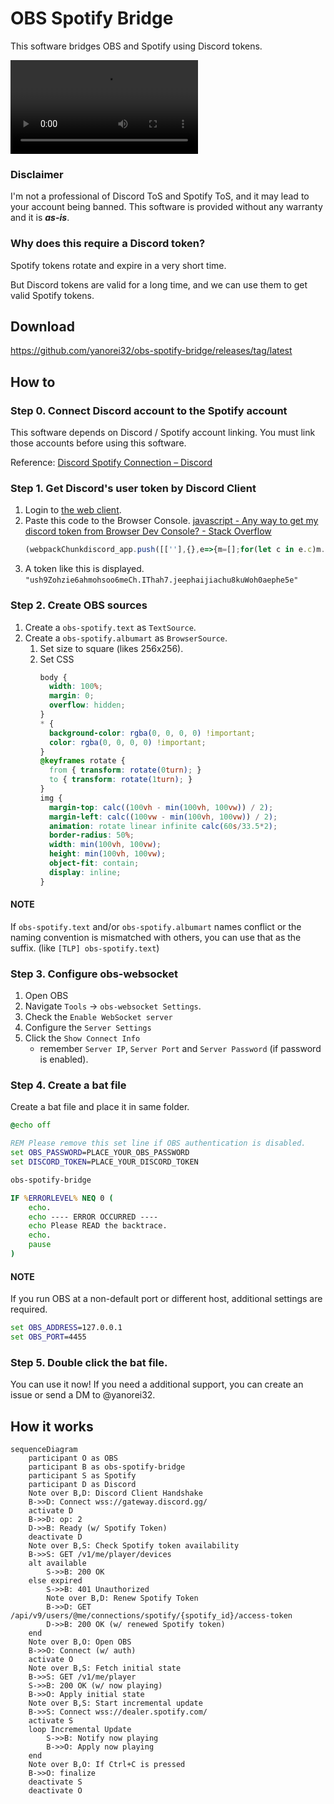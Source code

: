 # OBS Spotify Bridge
This software bridges OBS and Spotify using Discord tokens.

<video style="max-width: 80%" autoplay loop src=https://user-images.githubusercontent.com/11992915/219961789-1d20114a-4d28-4ff6-bd93-f7e7d155fa38.mp4></video>

### Disclaimer

I'm not a professional of Discord ToS and Spotify ToS, and it may lead to your account being banned.
This software is provided without any warranty and it is ***as-is***.

### Why does this require a Discord token?

Spotify tokens rotate and expire in a very short time.

But Discord tokens are valid for a long time,
and we can use them to get valid Spotify tokens.

## Download

https://github.com/yanorei32/obs-spotify-bridge/releases/tag/latest

## How to

### Step 0. Connect Discord account to the Spotify account

This software depends on Discord / Spotify account linking.
You must link those accounts before using this software.

Reference: [Discord Spotify Connection – Discord](https://support.discord.com/hc/en-us/articles/360000167212-Discord-Spotify-Connection)


### Step 1. Get Discord's user token by Discord Client
1. Login to [the web client](https://discord.com/login).
1. Paste this code to the Browser Console.
   [javascript - Any way to get my discord token from Browser Dev Console? - Stack Overflow](https://stackoverflow.com/questions/67348339)
   ```javascript
   (webpackChunkdiscord_app.push([[''],{},e=>{m=[];for(let c in e.c)m.push(e.c[c])}]),m).find(m=>m?.exports?.default?.getToken!==void 0).exports.default.getToken()
   ```
1. A token like this is displayed. `"ush9Zohzie6ahmohsoo6meCh.IThah7.jeephaijiachu8kuWoh0aephe5e"`

### Step 2. Create OBS sources

1. Create a `obs-spotify.text` as `TextSource`.
1. Create a `obs-spotify.albumart` as `BrowserSource`.
   1. Set size to square (likes 256x256).
   1. Set CSS
      ```css
      body {
        width: 100%;
        margin: 0;
        overflow: hidden;
      }
      * {
        background-color: rgba(0, 0, 0, 0) !important;
        color: rgba(0, 0, 0, 0) !important;
      }
      @keyframes rotate {
        from { transform: rotate(0turn); }
        to { transform: rotate(1turn); }
      }
      img {
        margin-top: calc((100vh - min(100vh, 100vw)) / 2);
        margin-left: calc((100vw - min(100vh, 100vw)) / 2);
        animation: rotate linear infinite calc(60s/33.5*2);
        border-radius: 50%;
        width: min(100vh, 100vw);
        height: min(100vh, 100vw);
        object-fit: contain;
        display: inline;
      }
      ```

#### NOTE
If `obs-spotify.text` and/or `obs-spotify.albumart` names conflict
or the naming convention is mismatched with others, you can use that as the suffix. (like `[TLP] obs-spotify.text`)

### Step 3. Configure obs-websocket

1. Open OBS
1. Navigate `Tools` -> `obs-websocket Settings`.
1. Check the `Enable WebSocket server`
1. Configure the `Server Settings`
1. Click the `Show Connect Info`
    - remember `Server IP`, `Server Port` and `Server Password` (if password is enabled).

### Step 4. Create a bat file

Create a bat file and place it in same folder.

```bat
@echo off

REM Please remove this set line if OBS authentication is disabled.
set OBS_PASSWORD=PLACE_YOUR_OBS_PASSWORD
set DISCORD_TOKEN=PLACE_YOUR_DISCORD_TOKEN

obs-spotify-bridge

IF %ERRORLEVEL% NEQ 0 (
    echo.
    echo ---- ERROR OCCURRED ----
    echo Please READ the backtrace.
    echo.
    pause
)
```
#### NOTE

If you run OBS at a non-default port or different host,
additional settings are required.

```bat
set OBS_ADDRESS=127.0.0.1
set OBS_PORT=4455
```

### Step 5. Double click the bat file.
You can use it now!
If you need a additional support,
you can create an issue or send a DM to @yanorei32.

## How it works

```mermaid
sequenceDiagram
    participant O as OBS
    participant B as obs-spotify-bridge
    participant S as Spotify
    participant D as Discord
    Note over B,D: Discord Client Handshake
    B->>D: Connect wss://gateway.discord.gg/
    activate D
    B->>D: op: 2
    D->>B: Ready (w/ Spotify Token)
    deactivate D
    Note over B,S: Check Spotify token availability
    B->>S: GET /v1/me/player/devices
    alt available
        S->>B: 200 OK
    else expired
        S->>B: 401 Unauthorized
        Note over B,D: Renew Spotify Token
        B->>D: GET /api/v9/users/@me/connections/spotify/{spotify_id}/access-token
        D->>B: 200 OK (w/ renewed Spotify token)
    end
    Note over B,O: Open OBS
    B->>O: Connect (w/ auth)
    activate O
    Note over B,S: Fetch initial state
    B->>S: GET /v1/me/player
    S->>B: 200 OK (w/ now playing)
    B->>O: Apply initial state
    Note over B,S: Start incremental update
    B->>S: Connect wss://dealer.spotify.com/
    activate S
    loop Incremental Update
        S->>B: Notify now playing
        B->>O: Apply now playing
    end
    Note over B,O: If Ctrl+C is pressed
    B->>O: finalize
    deactivate S
    deactivate O
```
